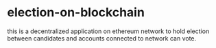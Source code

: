 # election-on-blockchain

this is a decentralized application on ethereum network to hold  election between candidates and accounts connected to network can vote.
